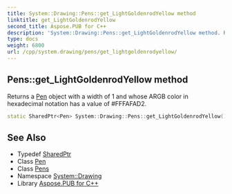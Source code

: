 ```yaml
---
title: System::Drawing::Pens::get_LightGoldenrodYellow method
linktitle: get_LightGoldenrodYellow
second_title: Aspose.PUB for C++
description: 'System::Drawing::Pens::get_LightGoldenrodYellow method. Returns a Pen object with a width of 1 and whose ARGB color in hexadecimal notation has a value of #FFFAFAD2 in C++.'
type: docs
weight: 6800
url: /cpp/system.drawing/pens/get_lightgoldenrodyellow/
---
```

## Pens::get_LightGoldenrodYellow method


Returns a [Pen](../../pen/) object with a width of 1 and whose ARGB color in hexadecimal notation has a value of #FFFAFAD2.

```cpp
static SharedPtr<Pen> System::Drawing::Pens::get_LightGoldenrodYellow()
```

## See Also

* Typedef [SharedPtr](../../../system/sharedptr/)
* Class [Pen](../../pen/)
* Class [Pens](../)
* Namespace [System::Drawing](../../)
* Library [Aspose.PUB for C++](../../../)
